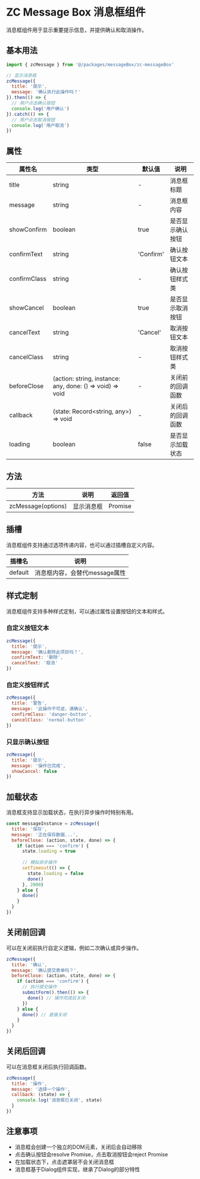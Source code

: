 









# ZC Message Box 消息框组件

消息框组件用于显示重要提示信息，并提供确认和取消操作。

## 基本用法

```js
import { zcMessage } from '@/packages/messageBox/zc-messageBox'

// 显示消息框
zcMessage({
  title: '提示',
  message: '确认执行此操作吗？'
}).then(() => {
  // 用户点击确认按钮
  console.log('用户确认')
}).catch(() => {
  // 用户点击取消按钮
  console.log('用户取消')
})
```






## 属性

| 属性名 | 类型 | 默认值 | 说明 |
|-------|------|-------|------|
| title | string | - | 消息框标题 |
| message | string | - | 消息框内容 |
| showConfirm | boolean | true | 是否显示确认按钮 |
| confirmText | string | 'Confirm' | 确认按钮文本 |
| confirmClass | string | - | 确认按钮样式类 |
| showCancel | boolean | true | 是否显示取消按钮 |
| cancelText | string | 'Cancel' | 取消按钮文本 |
| cancelClass | string | - | 取消按钮样式类 |
| beforeClose | (action: string, instance: any, done: () => void) => void | - | 关闭前的回调函数 |
| callback | (state: Record<string, any>) => void | - | 关闭后的回调函数 |
| loading | boolean | false | 是否显示加载状态 |

## 方法

| 方法 | 说明 | 返回值 |
|------|------|-------|
| zcMessage(options) | 显示消息框 | Promise<string> |

## 插槽

消息框组件支持通过选项传递内容，也可以通过插槽自定义内容。

| 插槽名 | 说明 |
|-------|------|
| default | 消息框内容，会替代message属性 |

## 样式定制

消息框组件支持多种样式定制，可以通过属性设置按钮的文本和样式。

### 自定义按钮文本

```js
zcMessage({
  title: '提示',
  message: '确认删除此项目吗？',
  confirmText: '删除',
  cancelText: '取消'
})
```






### 自定义按钮样式

```js
zcMessage({
  title: '警告',
  message: '此操作不可逆，请确认',
  confirmClass: 'danger-button',
  cancelClass: 'normal-button'
})
```






### 只显示确认按钮

```js
zcMessage({
  title: '提示',
  message: '操作已完成',
  showCancel: false
})
```






## 加载状态

消息框支持显示加载状态，在执行异步操作时特别有用。

```js
const messageInstance = zcMessage({
  title: '保存',
  message: '正在保存数据...',
  beforeClose: (action, state, done) => {
    if (action === 'confirm') {
      state.loading = true
      
      // 模拟异步操作
      setTimeout(() => {
        state.loading = false
        done()
      }, 2000)
    } else {
      done()
    }
  }
})
```






## 关闭前回调

可以在关闭前执行自定义逻辑，例如二次确认或异步操作。

```js
zcMessage({
  title: '确认',
  message: '确认提交表单吗？',
  beforeClose: (action, state, done) => {
    if (action === 'confirm') {
      // 执行提交操作
      submitForm().then(() => {
        done() // 操作完成后关闭
      })
    } else {
      done() // 直接关闭
    }
  }
})
```






## 关闭后回调

可以在消息框关闭后执行回调函数。

```js
zcMessage({
  title: '操作',
  message: '选择一个操作',
  callback: (state) => {
    console.log('消息框已关闭', state)
  }
})
```






## 注意事项

- 消息框会创建一个独立的DOM元素，关闭后会自动移除
- 点击确认按钮会resolve Promise，点击取消按钮会reject Promise
- 在加载状态下，点击遮罩层不会关闭消息框
- 消息框基于Dialog组件实现，继承了Dialog的部分特性
